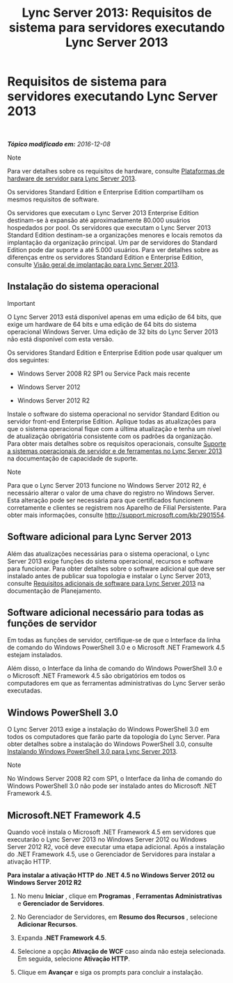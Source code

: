 ﻿---
title: 'Lync Server 2013: Requisitos de sistema para servidores executando Lync Server 2013'
TOCTitle: Requisitos de sistema para servidores executando Lync Server 2013
ms:assetid: 781d487d-5958-416a-becb-904d9af3cc0a
ms:mtpsurl: https://technet.microsoft.com/pt-br/library/Gg398588(v=OCS.15)
ms:contentKeyID: 49307173
ms.date: 12/10/2016
mtps_version: v=OCS.15
ms.translationtype: HT
---

# Requisitos de sistema para servidores executando Lync Server 2013

 

_**Tópico modificado em:** 2016-12-08_

> [!note]  
> Para ver detalhes sobre os requisitos de hardware, consulte <a href="lync-server-2013-server-hardware-platforms.md">Plataformas de hardware de servidor para Lync Server 2013</a>.

Os servidores Standard Edition e Enterprise Edition compartilham os mesmos requisitos de software.

Os servidores que executam o Lync Server 2013 Enterprise Edition destinam-se à expansão até aproximadamente 80.000 usuários hospedados por pool. Os servidores que executam o Lync Server 2013 Standard Edition destinam-se a organizações menores e locais remotos da implantação da organização principal. Um par de servidores do Standard Edition pode dar suporte a até 5.000 usuários. Para ver detalhes sobre as diferenças entre os servidores Standard Edition e Enterprise Edition, consulte [Visão geral de implantação para Lync Server 2013](lync-server-2013-deployment-overview.md).

## Instalação do sistema operacional

> [!important]  
> O Lync Server 2013 está disponível apenas em uma edição de 64 bits, que exige um hardware de 64 bits e uma edição de 64 bits do sistema operacional Windows Server. Uma edição de 32 bits do Lync Server 2013 não está disponível com esta versão.

Os servidores Standard Edition e Enterprise Edition pode usar qualquer um dos seguintes:

  - Windows Server 2008 R2 SP1 ou Service Pack mais recente

  - Windows Server 2012

  - Windows Server 2012 R2

Instale o software do sistema operacional no servidor Standard Edition ou servidor front-end Enterprise Edition. Aplique todas as atualizações para que o sistema operacional fique com a última atualização e tenha um nível de atualização obrigatória consistente com os padrões da organização. Para obter mais detalhes sobre os requisitos operacionais, consulte [Suporte a sistemas operacionais de servidor e de ferramentas no Lync Server 2013](lync-server-2013-server-and-tools-operating-system-support.md) na documentação de capacidade de suporte.

> [!note]  
> Para que o Lync Server 2013 funcione no Windows Server 2012 R2, é necessário alterar o valor de uma chave do registro no Windows Server. Esta alteração pode ser necessária para que certificados funcionem corretamente e clientes se registrem nos Aparelho de Filial Persistente. Para obter mais informações, consulte <a href="http://support.microsoft.com/kb/2901554" class="uri">http://support.microsoft.com/kb/2901554</a>.

## Software adicional para Lync Server 2013

Além das atualizações necessárias para o sistema operacional, o Lync Server 2013 exige funções do sistema operacional, recursos e software para funcionar. Para obter detalhes sobre o software adicional que deve ser instalado antes de publicar sua topologia e instalar o Lync Server 2013, consulte [Requisitos adicionais de software para Lync Server 2013](lync-server-2013-additional-software-requirements.md) na documentação de Planejamento.

## Software adicional necessário para todas as funções de servidor

Em todas as funções de servidor, certifique-se de que o Interface da linha de comando do Windows PowerShell 3.0 e o Microsoft .NET Framework 4.5 estejam instalados.

Além disso, o Interface da linha de comando do Windows PowerShell 3.0 e o Microsoft .NET Framework 4.5 são obrigatórios em todos os computadores em que as ferramentas administrativas do Lync Server serão executadas.

## Windows PowerShell 3.0

O Lync Server 2013 exige a instalação do Windows PowerShell 3.0 em todos os computadores que farão parte da topologia do Lync Server. Para obter detalhes sobre a instalação do Windows PowerShell 3.0, consulte [Instalando Windows PowerShell 3.0 para Lync Server 2013](lync-server-2013-installing-windows-powershell-3-0.md).

> [!note]  
> No Windows Server 2008 R2 com SP1, o Interface da linha de comando do Windows PowerShell 3.0 não pode ser instalado antes do Microsoft .NET Framework 4.5.

## Microsoft.NET Framework 4.5

Quando você instala o Microsoft .NET Framework 4.5 em servidores que executarão o Lync Server 2013 no Windows Server 2012 ou Windows Server 2012 R2, você deve executar uma etapa adicional. Após a instalação do .NET Framework 4.5, use o Gerenciador de Servidores para instalar a ativação HTTP.

**Para instalar a ativação HTTP do .NET 4.5 no Windows Server 2012 ou Windows Server 2012 R2**

1.  No menu **Iniciar** , clique em **Programas** , **Ferramentas Administrativas** e **Gerenciador de Servidores**.

2.  No Gerenciador de Servidores, em **Resumo dos Recursos** , selecione **Adicionar Recursos**.

3.  Expanda **.NET Framework 4.5**.

4.  Selecione a opção **Ativação de WCF** caso ainda não esteja selecionada. Em seguida, selecione **Ativação HTTP**.

5.  Clique em **Avançar** e siga os prompts para concluir a instalação.

